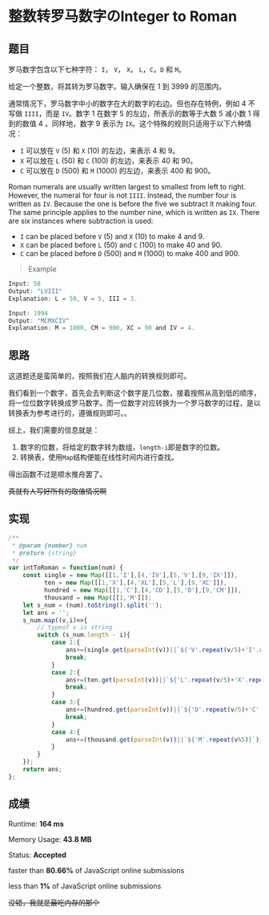 # 整数转罗马数字のInteger to Roman

## 题目

罗马数字包含以下七种字符： `I`， `V`， `X`， `L`，`C`，`D` 和 `M`。

给定一个整数，将其转为罗马数字。输入确保在 1 到 3999 的范围内。

通常情况下，罗马数字中小的数字在大的数字的右边。但也存在特例，例如 4 不写做 `IIII`，而是 `IV`。数字 1 在数字 5 的左边，所表示的数等于大数 5 减小数 1 得到的数值 4 。同样地，数字 9 表示为 `IX`。这个特殊的规则只适用于以下六种情况：

- `I` 可以放在 `V` (5) 和 `X` (10) 的左边，来表示 4 和 9。
- `X` 可以放在 `L` (50) 和 `C` (100) 的左边，来表示 40 和 90。 
- `C` 可以放在 `D` (500) 和 `M` (1000) 的左边，来表示 400 和 900。

Roman numerals are usually written largest to smallest from left to right. However, the numeral for four is not `IIII`. Instead, the number four is written as `IV`.  Because the one is before the five we subtract it making four. The same  principle applies to the number nine, which is written as `IX`. There are six instances where subtraction is used:

- `I` can be placed before `V` (5) and `X` (10) to make 4 and 9. 
- `X` can be placed before `L` (50) and `C` (100) to make 40 and 90. 
- `C` can be placed before `D` (500) and `M` (1000) to make 400 and 900.

> Example

```javascript
Input: 58
Output: "LVIII"
Explanation: L = 50, V = 5, III = 3.
```

```javascript
Input: 1994
Output: "MCMXCIV"
Explanation: M = 1000, CM = 900, XC = 90 and IV = 4.
```

## 思路

这道题还是蛮简单的，按照我们在人脑内的转换规则即可。

我们看到一个数字，首先会去判断这个数字是几位数，接着按照从高到低的顺序，将一位位数字转换成罗马数字。而一位数字对应转换为一个罗马数字的过程，是以转换表为参考进行的，遵循规则即可。。

综上，我们需要的信息就是：

1. 数字的位数，将给定的数字转为数组，`length-i`即是数字的位数。
2. 转换表，使用`Map`结构便能在线性时间内进行查找。

得出函数不过是顺水推舟罢了。

<del>真就有人写好所有的取值情况啊</del>

## 实现

```javascript
/**
 * @param {number} num
 * @return {string}
 */
var intToRoman = function(num) {
    const single = new Map([[1,'I'],[4,'IV'],[5,'V'],[9,'IX']]),
          ten = new Map([[1,'X'],[4,'XL'],[5,'L'],[9,'XC']]),
          hundred = new Map([[1,'C'],[4,'CD'],[5,'D'],[9,'CM']]),
          thousand = new Map([[1,'M']]);
    let s_num = (num).toString().split('');
    let ans = '';
    s_num.map((v,i)=>{
        // typeof v is string
        switch (s_num.length - i){
            case 1:{
                ans+=(single.get(parseInt(v))||`${'V'.repeat(v/5)+'I'.repeat(v%5)}`);
                break;
            }
            case 2:{
                ans+=(ten.get(parseInt(v))||`${'L'.repeat(v/5)+'X'.repeat(v%5)}`);
                break;
            }
            case 3:{
                ans+=(hundred.get(parseInt(v))||`${'D'.repeat(v/5)+'C'.repeat(v%5)}`);
                break;
            }
            case 4:{
                ans+=(thousand.get(parseInt(v))||`${'M'.repeat(v%5)}`);
            }
        }
    });
    return ans;
};
```

## 成绩

Runtime:  **164 ms**

Memory Usage: **43.8 MB**

Status:  **Accepted**

faster than **80.66%** of JavaScript online submissions

less than **1%** of JavaScript online submissions

<del>没错，我就是最吃内存的那个</del>